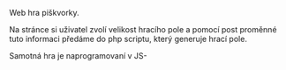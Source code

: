 Web hra piškvorky. 

Na stránce si uživatel zvolí velikost hracího pole a pomocí post proměnné tuto informaci předáme do php scriptu, který generuje hrací pole.

Samotná hra je naprogramovaní v JS-
